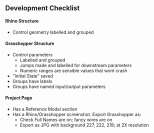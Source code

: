 ## Development Checklist

#### Rhino Structure

- Control geometry labelled and grouped

#### Grasshopper Structure

- Control parameters
  - Labelled and grouped
  - Jumps made and labelled for downstream parameters
  - Numeric ranges are sensible values that wont crash
- "Initial State" saved
- Groups have labels
- Groups have named input/output parameters

#### Project Page

- Has a Reference Model section
- Has a Rhino/Grasshopper screenshot. Export Grasshopper as:
    - Check Full Names are on; fancy wires are on
    - Export as JPG with background 227, 222, 218; at 2X resolution
